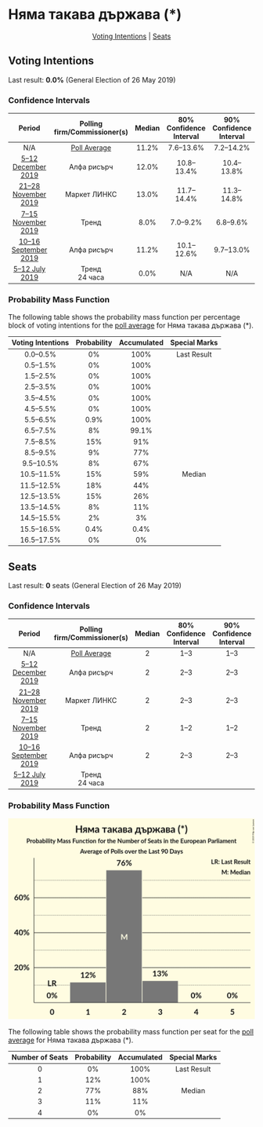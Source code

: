 # Няма такава държава (*)

<p align="center"><a href="#voting-intentions">Voting Intentions</a> | <a href="#seats">Seats</a></p>

## Voting Intentions

Last result: **0.0%** (General Election of 26 May 2019)

### Confidence Intervals

| Period     | Polling firm/Commissioner(s) | Median | 80% Confidence Interval | 90% Confidence Interval | 95% Confidence Interval | 99% Confidence Interval |
|:----------:|:----------------:|:-----------:|:-----------------------:|:-----------------------:|:-----------------------:|:-----------------------:|
| N/A | [Poll Average](average.html) | 11.2% | 7.6–13.6% | 7.2–14.2% | 6.9–14.6% | 6.4–15.5% |
| [5–12 December 2019](2019-12-12-Алфарисърч.html) | Алфа рисърч | 12.0% | 10.8–13.4% | 10.4–13.8% | 10.1–14.1% | 9.6–14.8% |
| [21–28 November 2019](2019-11-28-МаркетЛИНКС.html) | Маркет ЛИНКС | 13.0% | 11.7–14.4% | 11.3–14.8% | 11.0–15.2% | 10.4–15.9% |
| [7–15 November 2019](2019-11-15-Тренд.html) | Тренд | 8.0% | 7.0–9.2% | 6.8–9.6% | 6.5–9.9% | 6.1–10.5% |
| [10–16 September 2019](2019-09-16-Алфарисърч.html) | Алфа рисърч | 11.2% | 10.1–12.6% | 9.7–13.0% | 9.4–13.3% | 8.9–14.0% |
| [5–12 July 2019](2019-07-12-Тренд.html) | Тренд <br> 24 часа | 0.0% | N/A | N/A | N/A | N/A |

### Probability Mass Function

The following table shows the probability mass function per percentage block of voting intentions for the [poll average](average.html) for Няма такава държава (*).

| Voting Intentions | Probability | Accumulated | Special Marks |
|:-----------------:|:-----------:|:-----------:|:-------------:|
| 0.0–0.5% | 0% | 100% | Last Result |
| 0.5–1.5% | 0% | 100% |  |
| 1.5–2.5% | 0% | 100% |  |
| 2.5–3.5% | 0% | 100% |  |
| 3.5–4.5% | 0% | 100% |  |
| 4.5–5.5% | 0% | 100% |  |
| 5.5–6.5% | 0.9% | 100% |  |
| 6.5–7.5% | 8% | 99.1% |  |
| 7.5–8.5% | 15% | 91% |  |
| 8.5–9.5% | 9% | 77% |  |
| 9.5–10.5% | 8% | 67% |  |
| 10.5–11.5% | 15% | 59% | Median |
| 11.5–12.5% | 18% | 44% |  |
| 12.5–13.5% | 15% | 26% |  |
| 13.5–14.5% | 8% | 11% |  |
| 14.5–15.5% | 2% | 3% |  |
| 15.5–16.5% | 0.4% | 0.4% |  |
| 16.5–17.5% | 0% | 0% |  |


## Seats

Last result: **0** seats (General Election of 26 May 2019)

### Confidence Intervals

| Period     | Polling firm/Commissioner(s) | Median | 80% Confidence Interval | 90% Confidence Interval | 95% Confidence Interval | 99% Confidence Interval |
|:----------:|:----------------:|:------:|:-----------------------:|:-----------------------:|:-----------------------:|:-----------------------:|
| N/A | [Poll Average](average.html) | 2 | 1–3 | 1–3 | 1–3 | 1–3 |
| [5–12 December 2019](2019-12-12-Алфарисърч.html) | Алфа рисърч | 2 | 2–3 | 2–3 | 2–3 | 2–3 |
| [21–28 November 2019](2019-11-28-МаркетЛИНКС.html) | Маркет ЛИНКС | 2 | 2–3 | 2–3 | 2–3 | 2–3 |
| [7–15 November 2019](2019-11-15-Тренд.html) | Тренд | 2 | 1–2 | 1–2 | 1–2 | 1–2 |
| [10–16 September 2019](2019-09-16-Алфарисърч.html) | Алфа рисърч | 2 | 2–3 | 2–3 | 2–3 | 2–3 |
| [5–12 July 2019](2019-07-12-Тренд.html) | Тренд <br> 24 часа |  |  |  |  |  |

### Probability Mass Function

![Graph with seats probability mass function not yet produced](average-seats-pmf-няматакавадържава.png "Seats Probability Mass Function")

The following table shows the probability mass function per seat for the [poll average](average.html) for Няма такава държава (*).

| Number of Seats | Probability | Accumulated | Special Marks |
|:---------------:|:-----------:|:-----------:|:-------------:|
| 0 | 0% | 100% | Last Result |
| 1 | 12% | 100% |  |
| 2 | 77% | 88% | Median |
| 3 | 11% | 11% |  |
| 4 | 0% | 0% |  |


